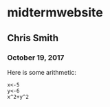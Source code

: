 # midtermwebsite
## Chris Smith 
### October 19, 2017

Here is some arithmetic:
```{r}
x<-5
y<-6
x^2+y^2
```

